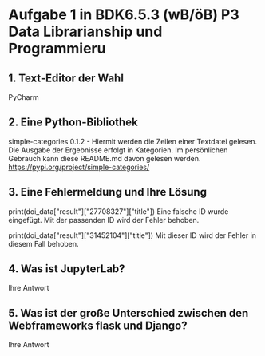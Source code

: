 # Aufgabe 1 in BDK6.5.3 (wB/öB) P3 Data Librarianship und Programmieru
## 1. Text-Editor der Wahl
PyCharm

## 2. Eine Python-Bibliothek
simple-categories 0.1.2 - Hiermit werden die Zeilen einer Textdatei gelesen. Die Ausgabe der Ergebnisse erfolgt in Kategorien.
Im persönlichen Gebrauch kann diese README.md davon gelesen werden.
https://pypi.org/project/simple-categories/
 
## 3. Eine Fehlermeldung und Ihre Lösung
print(doi_data["result"]["27708327"]["title"]) Eine falsche ID wurde eingefügt.
Mit der passenden ID wird der Fehler behoben.

print(doi_data["result"]["31452104"]["title"]) 
Mit dieser ID wird der Fehler in diesem Fall behoben.

## 4. Was ist JupyterLab?
Ihre Antwort

## 5. Was ist der große Unterschied zwischen den Webframeworks flask und Django?
Ihre Antwort


